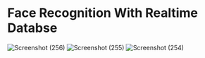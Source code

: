 # Face Recognition With Realtime Databse
![Screenshot (256)](https://github.com/vivek-hub1922/Face-Recognition-With-Realtime-Databse/assets/79604290/aff9170a-81b9-4271-a8b5-0eb1345b45ae)
![Screenshot (255)](https://github.com/vivek-hub1922/Face-Recognition-With-Realtime-Databse/assets/79604290/b75ccdf9-1ecd-464b-9a78-ef0f954fa439)
![Screenshot (254)](https://github.com/vivek-hub1922/Face-Recognition-With-Realtime-Databse/assets/79604290/b71ab7e4-0f67-4e3f-8411-9020fdc36387)
